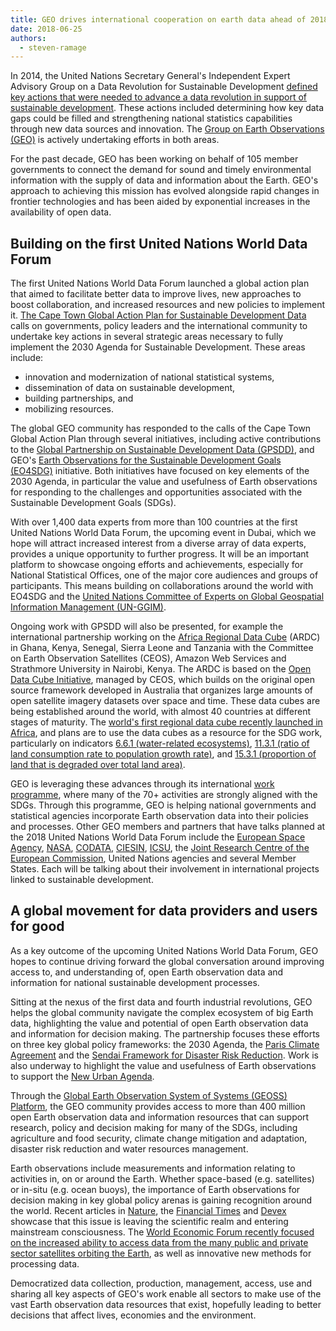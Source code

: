 ```yaml
---
title: GEO drives international cooperation on earth data ahead of 2018 United Nations World Data Forum
date: 2018-06-25
authors:
  - steven-ramage
---
```


In 2014, the United Nations Secretary General's Independent Expert Advisory Group on a Data Revolution for Sustainable Development [defined key actions that were needed to advance a data revolution in support of sustainable development](http://www.undatarevolution.org/report/). These actions included determining how key data gaps could be filled and strengthening national statistics capabilities through new data sources and innovation. The [Group on Earth Observations (GEO)](http://www.earthobservations.org) is actively undertaking efforts in both areas.

For the past decade, GEO has been working on behalf of 105 member governments to connect the demand for sound and timely environmental information with the supply of data and information about the Earth. GEO's approach to achieving this mission has evolved alongside rapid changes in frontier technologies and has been aided by exponential increases in the availability of open data.

## Building on the first United Nations World Data Forum

The first United Nations World Data Forum launched a global action plan that aimed to facilitate better data to improve lives, new approaches to boost collaboration, and increased resources and new policies to implement it. [The Cape Town Global Action Plan for Sustainable Development Data](https://unstats.un.org/sdgs/hlg/Cape-Town-Global-Action-Plan/) calls on governments, policy leaders and the international community to undertake key actions in several strategic areas necessary to fully implement the 2030 Agenda for Sustainable Development. These areas include:

- innovation and modernization of national statistical systems,
- dissemination of data on sustainable development,
- building partnerships, and
- mobilizing resources.

The global GEO community has responded to the calls of the Cape Town Global Action Plan through several initiatives, including active contributions to the [Global Partnership on Sustainable Development Data (GPSDD)](http://www.data4sdgs.org/), and GEO's [Earth Observations for the Sustainable Development Goals (EO4SDG)](http://eo4sdg.org/) initiative. Both initiatives have focused on key elements of the 2030 Agenda, in particular the value and usefulness of Earth observations for responding to the challenges and opportunities associated with the Sustainable Development Goals (SDGs).

With over 1,400 data experts from more than 100 countries at the first United Nations World Data Forum, the upcoming event in Dubai, which we hope will attract increased interest from a diverse array of data experts, provides a unique opportunity to further progress. It will be an important platform to showcase ongoing efforts and achievements, especially for National Statistical Offices, one of the major core audiences and groups of participants. This means building on collaborations around the world with EO4SDG and the [United Nations Committee of Experts on Global Geospatial Information Management (UN-GGIM)](http://ggim.un.org/).

Ongoing work with GPSDD will also be presented, for example the international partnership working on the [Africa Regional Data Cube](https://gogeomatics.ca/from-australia-to-africa-data-cube-technology-empowers-governments-to-reach-development-goals/) (ARDC) in Ghana, Kenya, Senegal, Sierra Leone and Tanzania with the Committee on Earth Observation Satellites (CEOS), Amazon Web Services and Strathmore University in Nairobi, Kenya.
The ARDC is based on the [Open Data Cube Initiative](https://www.opendatacube.org/), managed by CEOS, which builds on the original open source framework developed in Australia that organizes large amounts of open satellite imagery datasets over space and time. These data cubes are being established around the world, with almost 40 countries at different stages of maturity. The [world's first regional data cube recently launched in Africa](http://www.data4sdgs.org/index.php/initiatives/africa-regional-data-cube), and plans are to use the data cubes as a resource for the SDG work, particularly on indicators [6.6.1 (water-related ecosystems)](https://unstats.un.org/sdgs/metadata/?Text=&Goal=6&Target=6.6), [11.3.1 (ratio of land consumption rate to population growth rate)](https://unstats.un.org/sdgs/metadata/?Text=&Goal=11&Target=11.3), and [15.3.1 (proportion of land that is degraded over total land area)](https://unstats.un.org/sdgs/metadata/?Text=&Goal=15&Target=15.3).

GEO is leveraging these advances through its international [work programme](http://earthobservations.org/geoss_wp.php), where many of the 70+ activities are strongly aligned with the SDGs. Through this programme, GEO is helping national governments and statistical agencies incorporate Earth observation data into their policies and processes. Other GEO members and partners that have talks planned at the 2018 United Nations World Data Forum include the [European Space Agency](http://www.esa.int), [NASA](https://www.nasa.gov/), [CODATA](http://www.codata.org/), [CIESIN](http://www.ciesin.org/), [ICSU](https://council.science/), the [Joint Research Centre of the European Commission](https://ec.europa.eu/info/departments/joint-research-centre_en), United Nations agencies and several Member States. Each will be talking about their involvement in international projects linked to sustainable development.

## A global movement for data providers and users for good

As a key outcome of the upcoming United Nations World Data Forum, GEO hopes to continue driving forward the global conversation around improving access to, and understanding of, open Earth observation data and information for national sustainable development processes.

Sitting at the nexus of the first data and fourth industrial revolutions, GEO helps the global community navigate the complex ecosystem of big Earth data, highlighting the value and potential of open Earth observation data and information for decision making. The partnership focuses these efforts on three key global policy frameworks: the 2030 Agenda, the [Paris Climate Agreement](https://unfccc.int/process-and-meetings/the-paris-agreement/the-paris-agreement) and the [Sendai Framework for Disaster Risk Reduction](https://www.unisdr.org/we/coordinate/sendai-framework). Work is also underway to highlight the value and usefulness of Earth observations to support the [New Urban Agenda](http://habitat3.org/the-new-urban-agenda/).

Through the [Global Earth Observation System of Systems (GEOSS) Platform](http://www.geoportal.org), the GEO community provides access to more than 400 million open Earth observation data and information resources that can support research, policy and decision making for many of the SDGs, including agriculture and food security, climate change mitigation and adaptation, disaster risk reduction and water resources management.

Earth observations include measurements and information relating to activities in, on or around the Earth. Whether space-based (e.g. satellites) or in-situ (e.g. ocean buoys), the importance of Earth observations for decision making in key global policy arenas is gaining recognition around the world. Recent articles in [Nature](https://www.nature.com/articles/d41586-018-01303-y), the [Financial Times](https://www.ft.com/content/6df2befe-cb00-11e7-8536-d321d0d897a3) and [Devex](https://pages.devex.com/satellites-for-sustainability) showcase that this issue is leaving the scientific realm and entering mainstream consciousness. The [World Economic Forum recently focused on the increased ability to access data from the many public and private sector satellites orbiting the Earth](https://www.weforum.org/agenda/2018/04/earthtime-the-new-tool-to-watch-the-planet-change/), as well as innovative new methods for processing data.

Democratized data collection, production, management, access, use and sharing all key aspects of GEO's work enable all sectors to make use of the vast Earth observation data resources that exist, hopefully leading to better decisions that affect lives, economies and the environment.
